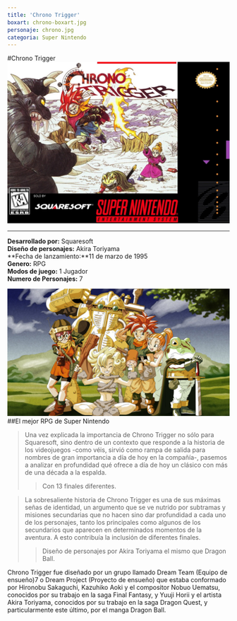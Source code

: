 ```yaml
---
title: 'Chrono Trigger'
boxart: chrono-boxart.jpg
personaje: chrono.jpg
categoria: Super Nintendo
---
```

#Chrono Trigger
![La portada del juego](chrono-boxart.jpg?classes=img-fluid,w-100&cropResize=1200,850&derivatives=[360,720])
***
**Desarrollado por:** Squaresoft  
**Diseño de personajes:** Akira Toriyama  
**Fecha de lanzamiento:**11 de marzo de 1995  
**Genero:** RPG  
**Modos de juego:** 1 Jugador  
**Numero de Personajes:** 7  

![El porta retrato del grupo](chrono-03.jpg?classes=img-fluid,w-100&cropResize=1200,850&derivatives=[360,720])
##El mejor RPG de Super Nintendo

>Una vez explicada la importancia de Chrono Trigger no sólo para Squaresoft, sino dentro de un contexto que responde a la historia de los videojuegos -como véis, sirvió como rampa de salida para nombres de gran importancia a día de hoy en la compañía-, pasemos a analizar en profundidad qué ofrece a día de hoy un clásico con más de una década a la espalda. 
>>Con 13 finales diferentes.

>La sobresaliente historia de Chrono Trigger es una de sus máximas señas de identidad, un argumento que se ve nutrido por subtramas y misiones secundarias que no hacen sino dar profundidad a cada uno de los personajes, tanto los principales como algunos de los secundarios que aparecen en determinados momentos de la aventura. A esto contribuía la inclusión de diferentes finales.
>>Diseño de personajes por Akira Toriyama el mismo que Dragon Ball.

Chrono Trigger fue diseñado por un grupo llamado Dream Team (Equipo de ensueño)7 o Dream Project (Proyecto de ensueño) que estaba conformado por Hironobu Sakaguchi, Kazuhiko Aoki y el compositor Nobuo Uematsu, conocidos por su trabajo en la saga Final Fantasy, y Yuuji Horii y el artista Akira Toriyama, conocidos por su trabajo en la saga Dragon Quest, y particularmente este último, por el manga Dragon Ball.
